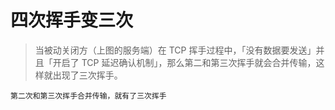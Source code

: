 # 四次挥手变三次

> 当被动关闭方（上图的服务端）在 TCP 挥手过程中，「没有数据要发送」并且「开启了 TCP 延迟确认机制」，那么第二和第三次挥手就会合并传输，这样就出现了三次挥手。


```
第二次和第三次挥手合并传输，就有了三次挥手
```

